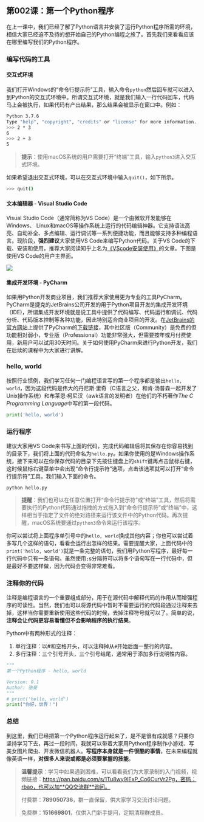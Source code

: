 ## 第002课：第一个Python程序

在上一课中，我们已经了解了Python语言并安装了运行Python程序所需的环境，相信大家已经迫不及待的想开始自己的Python编程之旅了。首先我们来看看应该在哪里编写我们的Python程序。

### 编写代码的工具

#### 交互式环境

我们打开Windows的“命令行提示符”工具，输入命令`python`然后回车就可以进入到Python的交互式环境中。所谓交互式环境，就是我们输入一行代码回车，代码马上会被执行，如果代码有产出结果，那么结果会被显示在窗口中。例如：

```Bash
Python 3.7.6
Type "help", "copyright", "credits" or "license" for more information.
>>> 2 * 3
6
>>> 2 + 3
5
```

> **提示**：使用macOS系统的用户需要打开“终端”工具，输入`python3`进入交互式环境。

如果希望退出交互式环境，可以在交互式环境中输入`quit()`，如下所示。

```Bash
>>> quit()
```

#### 文本编辑器 - Visual Studio Code

Visual Studio Code（通常简称为VS Code）是一个由微软开发能够在Windows、 Linux和macOS等操作系统上运行的代码编辑神器。它支持语法高亮、自动补全、多点编辑、运行调试等一系列便捷功能，而且能够支持多种编程语言。现阶段，**强烈建议**大家使用VS Code来编写Python代码。关于VS Code的下载、安装和使用，推荐大家阅读知乎上名为[《VScode安装使用》](<https://zhuanlan.zhihu.com/p/106357123>)的文章。下图是使用VS Code的用户主界面。

![](res/vscode.png)

#### 集成开发环境 - PyCharm

如果用Python开发商业项目，我们推荐大家使用更为专业的工具PyCharm。PyCharm是捷克的JetBrains公司开发的用于Python项目开发的集成开发环境（IDE)，所谓集成开发环境就是说工具中提供了代码编写、代码运行和调试、代码分析、代码版本控制等各种功能，因此特别适合商业项目的开发。在[JetBrains的官方网站](<https://www.jetbrains.com/>)上提供了PyCharm的[下载链接](<https://www.jetbrains.com/pycharm/download>)，其中社区版（Community）是免费的但功能相对弱小，专业版（Professional）功能非常强大，但需要按年或月付费使用，新用户可以试用30天时间。关于如何使用PyCharm来进行Python开发，我们在后续的课程中为大家进行讲解。

### hello, world

按照行业惯例，我们学习任何一门编程语言写的第一个程序都是输出`hello, world`，因为这段代码是伟大的丹尼斯·里奇（C语言之父，和肯·汤普森一起开发了Unix操作系统）和布莱恩·柯尼汉（awk语言的发明者）在他们的不朽著作*The C Programming Language*中写的第一段代码。

```Python
print('hello, world')
```

### 运行程序

建议大家用VS Code来书写上面的代码，完成代码编辑后将其保存在你容易找到的目录下，我们将上面的代码命名为`hello.py`。如果你使用的是Windows操作系统，接下来可以在你保存代码的目录下先按住键盘上的`shift`键再点击鼠标右键，这时候鼠标右键菜单中会出现“命令行提示符”选项，点击该选项就可以打开“命令行提示符”工具，我们输入下面的命令。

```Shell
python hello.py
```

> **提醒**：我们也可以在任意位置打开“命令行提示符”或“终端”工具，然后将需要执行的Python代码通过拖拽的方式拖入到“命令行提示符”或“终端”中，这样相当于指定了文件的绝对路径来运行该文件中的Python代码。再次提醒，macOS系统要通过`python3`命令来运行该程序。

你可以尝试将上面程序单引号中的`hello, world`换成其他内容；你也可以尝试着多写几个这样的语句，看看会运行出怎样的结果。需要提醒大家，上面代码中的`print('hello, world')`就是一条完整的语句，我们用Python写程序，最好每一行代码中只有一条语句。虽然使用`;`s分隔符可以将多个语句写在一行代码中，但是最好不要这样做，因为代码会变得非常难看。

### 注释你的代码

注释是编程语言的一个重要组成部分，用于在源代码中解释代码的作用从而增强程序的可读性。当然，我们也可以将源代码中暂时不需要运行的代码段通过注释来去掉，这样当你需要重新使用这些代码的时候，去掉注释符号就可以了。简单的说，**注释会让代码更容易看懂但不会影响程序的执行结果**。

Python中有两种形式的注释：

1. 单行注释：以#和空格开头，可以注释掉从`#`开始后面一整行的内容。
2. 多行注释：三个引号开头，三个引号结尾，通常用于添加多行说明性内容。

```Python
"""
第一个Python程序 - hello, world

Version: 0.1
Author: 骆昊
"""
# print('hello, world')
print("你好，世界！")
```

### 总结

到这里，我们已经把第一个Python程序运行起来了，是不是很有成就感？只要你坚持学习下去，再过一段时间，我就可以带着大家用Python程序制作小游戏、写美女图片爬虫、开发微信机器人。**写程序本身就是一件很酷的事情**，在未来编程就像英语一样，**对很多人来说或都是必须要掌握的技能**。

> **温馨提示**：学习中如果遇到困难，可以看看我们为大家录制的入门视频，视频链接：https://pan.baidu.com/s/1Tu8wy9IExP_Co6CurVr2Pg，密码：rbao，也可以加**QQ交流群**询问。
>
> 付费群：**789050736**，群一直保留，供大家学习交流讨论问题。
>
> 免费群：**151669801**，仅供入门新手提问，定期清理群成员。